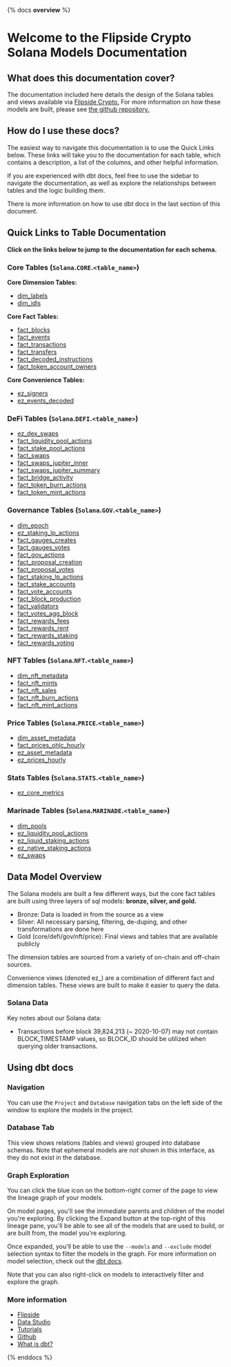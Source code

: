 {% docs __overview__ %}

# Welcome to the Flipside Crypto Solana Models Documentation

## **What does this documentation cover?**
The documentation included here details the design of the Solana
 tables and views available via [Flipside Crypto.](https://flipsidecrypto.xyz/) For more information on how these models are built, please see [the github repository.](https://github.com/flipsideCrypto/solana-models/)

## **How do I use these docs?**
The easiest way to navigate this documentation is to use the Quick Links below. These links will take you to the documentation for each table, which contains a description, a list of the columns, and other helpful information.

If you are experienced with dbt docs, feel free to use the sidebar to navigate the documentation, as well as explore the relationships between tables and the logic building them.

There is more information on how to use dbt docs in the last section of this document.

## **Quick Links to Table Documentation**

**Click on the links below to jump to the documentation for each schema.**

### Core Tables (`Solana`.`CORE`.`<table_name>`)

**Core Dimension Tables:**
- [dim_labels](#!/model/model.solana_models.core__dim_labels)
- [dim_idls](#!/model/model.solana_models.core__dim_idls)

**Core Fact Tables:**
- [fact_blocks](#!/model/model.solana_models.core__fact_blocks)
- [fact_events](#!/model/model.solana_models.core__fact_events)
- [fact_transactions](#!/model/model.solana_models.core__fact_transactions)
- [fact_transfers](#!/model/model.solana_models.core__fact_transfers)
- [fact_decoded_instructions](#!/model/model.solana_models.core__fact_decoded_instructions)
- [fact_token_account_owners](#!/model/model.solana_models.core__fact_token_account_owners)

**Core Convenience Tables:**
- [ez_signers](#!/model/model.solana_models.core__ez_signers)
- [ez_events_decoded](#!/model/model.solana_models.core__ez_events_decoded)

### DeFi Tables (`Solana`.`DEFI`.`<table_name>`)
- [ez_dex_swaps](#!/model/model.solana_models.defi__ez_dex_swaps)
- [fact_liquidity_pool_actions](#!/model/model.solana_models.defi__fact_liquidity_pool_actions)
- [fact_stake_pool_actions](#!/model/model.solana_models.defi__fact_stake_pool_actions)
- [fact_swaps](#!/model/model.solana_models.defi__fact_swaps)
- [fact_swaps_jupiter_inner](#!/model/model.solana_models.defi__fact_swaps_jupiter_inner)
- [fact_swaps_jupiter_summary](#!/model/model.solana_models.defi__fact_swaps_jupiter_summary)
- [fact_bridge_activity](#!/model/model.solana_models.defi__fact_bridge_activity)
- [fact_token_burn_actions](#!/model/model.solana_models.defi__fact_token_burn_actions)
- [fact_token_mint_actions](#!/model/model.solana_models.defi__fact_token_mint_actions)

### Governance Tables (`Solana`.`GOV`.`<table_name>`)
- [dim_epoch](#!/model/model.solana_models.gov__dim_epoch)
- [ez_staking_lp_actions](#!/model/model.solana_models.gov__ez_staking_lp_actions)
- [fact_gauges_creates](#!/model/model.solana_models.gov__fact_gauges_create)
- [fact_gauges_votes](#!/model/model.solana_models.gov__fact_gauges_votes)
- [fact_gov_actions](#!/model/model.solana_models.gov__fact_gov_actions)
- [fact_proposal_creation](#!/model/model.solana_models.gov__fact_proposal_creation)
- [fact_proposal_votes](#!/model/model.solana_models.gov__fact_proposal_votes)
- [fact_staking_lp_actions](#!/model/model.solana_models.gov__fact_staking_lp_actions)
- [fact_stake_accounts](#!/model/model.solana_models.gov__fact_stake_accounts)
- [fact_vote_accounts](#!/model/model.solana_models.gov__fact_vote_accounts)
- [fact_block_production](#!/model/model.solana_models.gov__fact_block_production)
- [fact_validators](#!/model/model.solana_models.gov__fact_validators)
- [fact_votes_agg_block](#!/model/model.solana_models.gov__fact_votes_agg_block)
- [fact_rewards_fees](#!/model/model.solana_models.gov__fact_rewards_fees)
- [fact_rewards_rent](#!/model/model.solana_models.gov__fact_rewards_rent)
- [fact_rewards_staking](#!/model/model.solana_models.gov__fact_rewards_staking)
- [fact_rewards_voting](#!/model/model.solana_models.gov__fact_rewards_voting)

### NFT Tables (`Solana`.`NFT`.`<table_name>`)
- [dim_nft_metadata](#!/model/model.solana_models.nft__dim_nft_metadata)
- [fact_nft_mints](#!/model/model.solana_models.nft__fact_nft_mints)
- [fact_nft_sales](#!/model/model.solana_models.nft__fact_nft_sales)
- [fact_nft_burn_actions](#!/model/model.solana_models.nft__fact_nft_burn_actions)
- [fact_nft_mint_actions](#!/model/model.solana_models.nft__fact_nft_mint_actions)

### Price Tables (`Solana`.`PRICE`.`<table_name>`)
- [dim_asset_metadata](#!/model/model.solana_models.price__dim_asset_metadata)
- [fact_prices_ohlc_hourly](#!/model/model.solana_models.price__fact_prices_ohlc_hourly)
- [ez_asset_metadata](#!/model/model.solana_models.price__ez_asset_metadata)
- [ez_prices_hourly](#!/model/model.solana_models.price__ez_prices_hourly)

### Stats Tables (`Solana`.`STATS`.`<table_name>`)
- [ez_core_metrics](#!/model/model.solana_models.stats__ez_core_metrics)

### Marinade Tables (`Solana`.`MARINADE`.`<table_name>`)
- [dim_pools](#!/model/model.solana_models.marinade__dim_pools)
- [ez_liquidity_pool_actions](#!/model/model.solana_models.marinade__ez_liquidity_pool_actions)
- [ez_liquid_staking_actions](#!/model/model.solana_models.marinade__ez_liquid_staking_actions)
- [ez_native_staking_actions](#!/model/model.solana_models.marinade__ez_native_staking_actions)
- [ez_swaps](#!/model/model.solana_models.marinade__ez_swaps)


## **Data Model Overview**

The Solana models are built a few different ways, but the core fact tables are built using three layers of sql models: **bronze, silver, and gold.**

- Bronze: Data is loaded in from the source as a view
- Silver: All necessary parsing, filtering, de-duping, and other transformations are done here
- Gold (core/defi/gov/nft/price): Final views and tables that are available publicly

The dimension tables are sourced from a variety of on-chain and off-chain sources.

Convenience views (denoted ez_) are a combination of different fact and dimension tables. These views are built to make it easier to query the data.

### Solana Data

Key notes about our Solana data:
- Transactions before block 39,824,213 (~ 2020-10-07) may not contain BLOCK_TIMESTAMP values, so BLOCK_ID should be utilized when querying older transactions.

## **Using dbt docs**
### Navigation

You can use the ```Project``` and ```Database``` navigation tabs on the left side of the window to explore the models in the project.

### Database Tab

This view shows relations (tables and views) grouped into database schemas. Note that ephemeral models are *not* shown in this interface, as they do not exist in the database.

### Graph Exploration

You can click the blue icon on the bottom-right corner of the page to view the lineage graph of your models.

On model pages, you'll see the immediate parents and children of the model you're exploring. By clicking the Expand button at the top-right of this lineage pane, you'll be able to see all of the models that are used to build, or are built from, the model you're exploring.

Once expanded, you'll be able to use the ```--models``` and ```--exclude``` model selection syntax to filter the models in the graph. For more information on model selection, check out the [dbt docs](https://docs.getdbt.com/docs/model-selection-syntax).

Note that you can also right-click on models to interactively filter and explore the graph.


### **More information**
- [Flipside](https://flipsidecrypto.xyz/)
- [Data Studio](https://flipsidecrypto.xyz/edit)
- [Tutorials](https://docs.flipsidecrypto.com/our-data/tutorials)
- [Github](https://github.com/FlipsideCrypto/solana-models)
- [What is dbt?](https://docs.getdbt.com/docs/introduction)

{% enddocs %}
